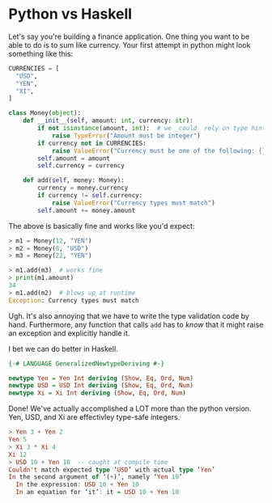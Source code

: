 # Python vs Haskell

Let's say you're building a finance application. One thing you want to be able to do is to sum like currency. Your first attempt in python might look something like this:

```python
CURRENCIES = [
  "USD",
  "YEN",
  "XI",
]

class Money(object):
    def __init__(self, amount: int, currency: str):
        if not isinstance(amount, int):  # we _could_ rely on type hints but better safe than sorry
            raise TypeError("Amount must be integer")
        if currency not in CURRENCIES:
            raise ValueError("Currency must be one of the following: {}".format(CURRENCIES))
        self.amount = amount
        self.currency = currency

    def add(self, money: Money):
        currency = money.currency
        if currency != self.currency:
            raise ValueError("Currency types must match")
        self.amount += money.amount
```

The above is basically fine and works like you'd expect:
```python
> m1 = Money(12, "YEN")
> m2 = Money(8, "USD")
> m3 = Money(22, "YEN")

> m1.add(m3)  # works fine
> print(m1.amount)
34
> m1.add(m2)  # blows up at runtime
Exception: Currency types must match
```

Ugh. It's also annoying that we have to write the type validation code by hand. Furthermore, any function that calls `add` has to _know_ that it might raise an exception and explicitly handle it.

I bet we can do better in Haskell.

```haskell
{-# LANGUAGE GeneralizedNewtypeDeriving #-}

newtype Yen = Yen Int deriving (Show, Eq, Ord, Num)
newtype USD = USD Int deriving (Show, Eq, Ord, Num)
newtype Xi = Xi Int deriving (Show, Eq, Ord, Num)
```

Done! We've actually accomplished a LOT more than the python version. Yen, USD, and Xi are effectivley type-safe integers.

```haskell
> Yen 3 + Yen 2
Yen 5
> Xi 3 * Xi 4
Xi 12
> USD 10 + Yen 10  -- caught at compile time
Couldn't match expected type ‘USD’ with actual type ‘Yen’
In the second argument of ‘(+)’, namely ‘Yen 10’
  In the expression: USD 10 + Yen 10
  In an equation for ‘it’: it = USD 10 + Yen 10
```
